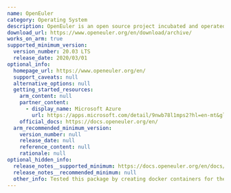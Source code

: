 ```yaml
---
name: OpenEuler
category: Operating System
description: OpenEuler is an open source project incubated and operated by the OpenAtom Foundation.
download_url: https://www.openeuler.org/en/download/archive/
works_on_arm: true
supported_minimum_version:
  version_number: 20.03 LTS
  release_date: 2020/03/01
optional_info:
  homepage_url: https://www.openeuler.org/en/
  support_caveats: null
  alternative_options: null
  getting_started_resources:
    arm_content: null
    partner_content:
      - display_name: Microsoft Azure
        url: https://apps.microsoft.com/detail/9nwb78l1mps2?hl=en-mt&gl=MT
    official_docs: https://docs.openeuler.org/en/
  arm_recommended_minimum_version:
    version_number: null
    release_date: null
    reference_content: null
    rationale: null
optional_hidden_info:
  release_notes__supported_minimum: https://docs.openeuler.org/en/docs/20.03_LTS/docs/Releasenotes/installing-the-os.html
  release_notes__recommended_minimum: null
  other_info: Tested this package by creating docker containers for the docker image "openeuler/openeuler". [DockerHub source](https://hub.docker.com/r/openeuler/openeuler).
---
```

